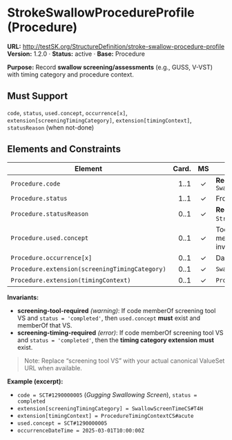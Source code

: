 

# StrokeSwallowProcedureProfile (Procedure)

**URL:** http://testSK.org/StructureDefinition/stroke-swallow-procedure-profile  
**Version:** 1.2.0 · **Status:** active · **Base:** Procedure

**Purpose:** Record **swallow screening/assessments** (e.g., GUSS, V-VST) with timing category and procedure context.

## Must Support
`code`, `status`, `used.concept`, `occurrence[x]`, `extension[screeningTimingCategory]`, `extension[timingContext]`, `statusReason` (when not-done)

## Elements and Constraints

| Element | Card. | MS | Binding/Notes |
|---|---:|:---:|---|
| `Procedure.code` | 1..1 | ✓ | **Required** binding to `SwallowProceduresVS` |
| `Procedure.status` | 1..1 | ✓ | From `event-status` |
| `Procedure.statusReason` | 0..1 | ✓ | **Required** binding to `StrokeProcNotDoneReasonVS` when used |
| `Procedure.used.concept` | 0..1 | ✓ | Tool used; when completed, **should** memberOf screening tool VS (see invariant) |
| `Procedure.occurrence[x]` | 0..1 | ✓ | Date/DateTime |
| `Procedure.extension(screeningTimingCategory)` | 0..1 | ✓ | `SwallowingScreeningTimingCategoryExt` |
| `Procedure.extension(timingContext)` | 0..1 | ✓ | `ProcedureTimingContextExtension` |

**Invariants:**  
- **screening-tool-required** *(warning)*: If code memberOf screening tool VS and `status = 'completed'`, then `used.concept` **must** exist and memberOf that VS.  
- **screening-timing-required** *(error)*: If code memberOf screening tool VS and `status = 'completed'`, then the **timing category extension** **must** exist.

> Note: Replace “screening tool VS” with your actual canonical ValueSet URL when available.

**Example (excerpt):**  
- `code = SCT#1290000005` (*Gugging Swallowing Screen*), `status = completed`  
- `extension[screeningTimingCategory] = SwallowScreenTimeCS#T4H`  
- `extension[timingContext] = ProcedureTimingContextCS#acute`  
- `used.concept = SCT#1290000005`  
- `occurrenceDateTime = 2025-03-01T10:00:00Z`
